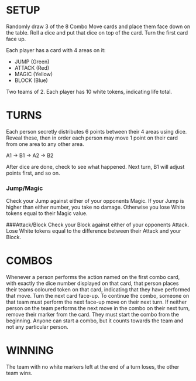 SETUP
=====

Randomly draw 3 of the 8 Combo Move cards and place them face down on the table. Roll a dice and put that dice on top of the card. Turn the first card face up.

Each player has a card with 4 areas on it:

   - JUMP (Green)
   - ATTACK (Red)
   - MAGIC (Yellow)
   - BLOCK (Blue)
	
Two teams of 2. Each player has 10 white tokens, indicating life total.	
	
	
	
TURNS
=====

Each person secretly distributes 6 points between their 4 areas using dice. Reveal these, then in order each person may move 1 point on their card from one area to any other area.
	
A1 -> B1 -> A2 -> B2

After dice are done, check to see what happened. Next turn, B1 will adjust points first, and so on.

### Jump/Magic
Check your Jump against either of your opponents Magic. If your Jump is higher than either number, you take no damage. Otherwise you lose White tokens equal to their Magic value.

###Attack/Block
Check your Block against either of your opponents Attack. Lose White tokens equal to the difference between their Attack and your Block.



COMBOS
======
Whenever a person performs the action named on the first combo card, with exactly the dice number displayed on that card, that person places their teams coloured token on that card, indicating that they have performed that move. Turn the next card face-up. To continue the combo, someone on that team must perform the next face-up move on their next turn. If neither person on the team performs the next move in the combo on their next turn, remove their marker from the card. They must start the combo from the beginning. Anyone can start a combo, but it counts towards the team and not any particular person.


WINNING
=======

The team with no white markers left at the end of a turn loses, the other team wins.
